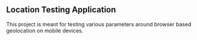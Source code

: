 ## Location Testing Application

This project is meant for testing various parameters around browser based geolocation on mobile devices. 